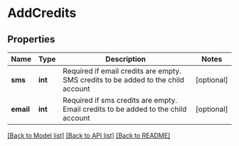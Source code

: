 # AddCredits

## Properties
Name | Type | Description | Notes
------------ | ------------- | ------------- | -------------
**sms** | **int** | Required if email credits are empty. SMS credits to be added to the child account | [optional] 
**email** | **int** | Required if sms credits are empty. Email credits to be added to the child account | [optional] 

[[Back to Model list]](../README.md#documentation-for-models) [[Back to API list]](../README.md#documentation-for-api-endpoints) [[Back to README]](../README.md)

